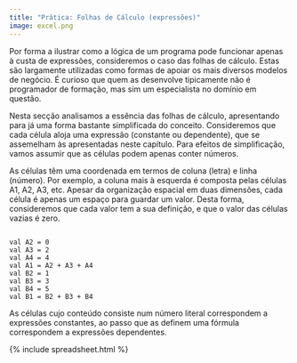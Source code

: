 ```yaml
---
title: "Prática: Folhas de Cálculo (expressões)"
image: excel.png
---
```


Por forma a ilustrar como a lógica de um programa pode funcionar apenas à custa de expressões, consideremos o caso das folhas de cálculo. Estas são largamente utilizadas como formas de apoiar os mais diversos modelos de negócio. É curioso que quem as desenvolve tipicamente não é programador de formação, mas sim um especialista no domínio em questão.

Nesta secção analisamos a essência das folhas de cálculo, apresentando para já uma forma bastante simplificada do conceito. Consideremos que cada célula aloja uma expressão (constante ou dependente), que se assemelham às apresentadas neste capítulo. Para efeitos de simplificação, vamos assumir que as células podem apenas conter números.

As células têm uma coordenada em termos de coluna (letra) e linha (número). Por exemplo, a coluna mais à esquerda é composta pelas células A1, A2, A3, etc. Apesar da organização espacial em duas dimensões, cada célula é apenas um espaço para guardar um valor. Desta forma, consideremos que cada valor tem a sua definição, e que o valor das células vazias é zero.

<code>
val A2 = 0
val A3 = 2
val A4 = 4
val A1 = A2 + A3 + A4
val B2 = 1
val B3 = 3
val B4 = 5
val B1 = B2 + B3 + B4
</code>

As células cujo conteúdo consiste num número literal correspondem a expressões constantes, ao passo que as definem uma fórmula correspondem a expressões dependentes.

{% include spreadsheet.html %}
